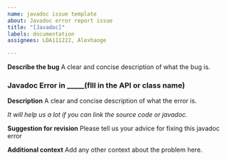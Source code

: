 ```yaml
---
name: javadoc issue template
about: Javadoc error report issue
title: "[Javadoc]"
labels: documentation
assignees: LDA111222, Alexhaoge

---
```


**Describe the bug**
A clear and concise description of what the bug is.
### Javadoc Error in _____(flll in the API or class name) 
**Description**
A clear and concise description of what the error is.

*It will help us a lot if you can link the source code or javadoc.* 

**Suggestion for revision**
Please tell us your advice for fixing this javadoc error

**Additional context**
Add any other context about the problem here.
